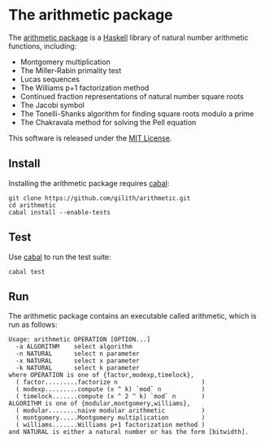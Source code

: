 The arithmetic package
======================

The [arithmetic package][] is a [Haskell][] library of natural number
arithmetic functions, including:

- Montgomery multiplication
- The Miller-Rabin primality test
- Lucas sequences
- The Williams p+1 factorization method
- Continued fraction representations of natural number square roots
- The Jacobi symbol
- The Tonelli-Shanks algorithm for finding square roots modulo a prime
- The Chakravala method for solving the Pell equation

This software is released under the [MIT License][].

Install
-------

Installing the arithmetic package requires [cabal][]:

    git clone https://github.com/gilith/arithmetic.git
    cd arithmetic
    cabal install --enable-tests

Test
----

Use [cabal][] to run the test suite:

    cabal test

Run
----

The arithmetic package contains an executable called arithmetic, which
is run as follows:

    Usage: arithmetic OPERATION [OPTION...]
      -a ALGORITHM    select algorithm
      -n NATURAL      select n parameter
      -x NATURAL      select x parameter
      -k NATURAL      select k parameter
    where OPERATION is one of {factor,modexp,timelock},
      ( factor.........factorize n                       )
      ( modexp.........compute (x ^ k) `mod` n           )
      ( timelock.......compute (x ^ 2 ^ k) `mod` n       )
    ALGORITHM is one of {modular,montgomery,williams},
      ( modular........naive modular arithmetic          )
      ( montgomery.....Montgomery multiplication         )
      ( williams.......Williams p+1 factorization method )
    and NATURAL is either a natural number or has the form [bitwidth].

[cabal]: https://www.haskell.org/cabal/ "Cabal"
[Haskell]: https://www.haskell.org/ "Haskell"
[arithmetic package]: https://hackage.haskell.org/package/arithmetic "arithmetic package"
[MIT License]: https://github.com/gilith/arithmetic/blob/master/LICENSE "MIT License"
